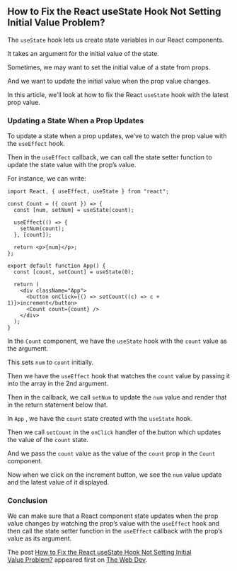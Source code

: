 ## How to Fix the React useState Hook Not Setting Initial Value Problem?

The `useState` hook lets us create state variables in our React components.

It takes an argument for the initial value of the state.

Sometimes, we may want to set the initial value of a state from props.

And we want to update the initial value when the prop value changes.

In this article, we’ll look at how to fix the React `useState` hook with the latest prop value.

### Updating a State When a Prop Updates

To update a state when a prop updates, we’ve to watch the prop value with the `useEffect` hook.

Then in the `useEffect` callback, we can call the state setter function to update the state value with the prop’s value.

For instance, we can write:

    import React, { useEffect, useState } from "react";
    
    const Count = ({ count }) => {
      const [num, setNum] = useState(count);
    
      useEffect(() => {
        setNum(count);
      }, [count]);
    
      return <p>{num}</p>;
    };
    
    export default function App() {
      const [count, setCount] = useState(0);
    
      return (
        <div className="App">
          <button onClick={() => setCount((c) => c + 1)}>increment</button>
          <Count count={count} />
        </div>
      );
    }
    

In the `Count` component, we have the `useState` hook with the `count` value as the argument.

This sets `num` to `count` initially.

Then we have the `useEffect` hook that watches the `count` value by passing it into the array in the 2nd argument.

Then in the callback, we call `setNum` to update the `num` value and render that in the return statement below that.

In `App` , we have the `count` state created with the `useState` hook.

Then we call `setCount` in the `onClick` handler of the button which updates the value of the `count` state.

And we pass the `count` value as the value of the `count` prop in the `Count` component.

Now when we click on the increment button, we see the `num` value update and the latest value of it displayed.

### Conclusion

We can make sure that a React component state updates when the prop value changes by watching the prop’s value with the `useEffect` hook and then call the state setter function in the `useEffect` callback with the prop’s value as its argument.

The post [How to Fix the React useState Hook Not Setting Initial Value Problem?](https://thewebdev.info/2021/03/14/how-to-fix-the-react-usestate-hook-not-setting-initial-value-problem/) appeared first on [The Web Dev](https://thewebdev.info).
